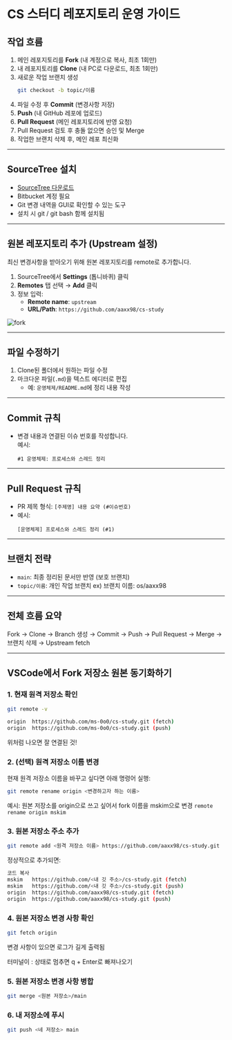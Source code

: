 # CS 스터디 레포지토리 운영 가이드

## 작업 흐름

1. 메인 레포지토리를 **Fork** (내 계정으로 복사, 최초 1회만)
2. 내 레포지토리를 **Clone** (내 PC로 다운로드, 최초 1회만)
3. 새로운 작업 브랜치 생성
   ```bash
   git checkout -b topic/이름
   ```
4. 파일 수정 후 **Commit** (변경사항 저장)
5. **Push** (내 GitHub 레포에 업로드)
6. **Pull Request** (메인 레포지토리에 반영 요청)
7. Pull Request 검토 후 충돌 없으면 승인 및 Merge
8. 작업한 브랜치 삭제 후, 메인 레포 최신화

---

## SourceTree 설치

- [SourceTree 다운로드](https://www.sourcetreeapp.com/)
- Bitbucket 계정 필요
- Git 변경 내역을 GUI로 확인할 수 있는 도구
- 설치 시 git / git bash 함께 설치됨

---

## 원본 레포지토리 추가 (Upstream 설정)

최신 변경사항을 받아오기 위해 원본 레포지토리를 remote로 추가합니다.

1. SourceTree에서 **Settings** (톱니바퀴) 클릭
2. **Remotes** 탭 선택 → **Add** 클릭
3. 정보 입력:
   - **Remote name**: `upstream`
   - **URL/Path**: `https://github.com/aaxx98/cs-study`

![fork](./image.png)

---

## 파일 수정하기

1. Clone된 폴더에서 원하는 파일 수정
2. 마크다운 파일(`.md`)을 텍스트 에디터로 편집
   - 예: `운영체제/README.md`에 정리 내용 작성

---

## Commit 규칙

- 변경 내용과 연결된 이슈 번호를 작성합니다.  
  예시:
  ```
  #1 운영체제: 프로세스와 스레드 정리
  ```

---

## Pull Request 규칙

- PR 제목 형식: `[주제명] 내용 요약 (#이슈번호)`
- 예시:
  ```
  [운영체제] 프로세스와 스레드 정리 (#1)
  ```

---

## 브랜치 전략

- `main`: 최종 정리된 문서만 반영 (보호 브랜치)
- `topic/이름`: 개인 작업 브랜치 ex) 브랜치 이름: os/aaxx98

---

## 전체 흐름 요약

Fork → Clone → Branch 생성 → Commit → Push → Pull Request → Merge → 브랜치 삭제 → Upstream fetch

---

## VSCode에서 Fork 저장소 원본 동기화하기

### 1. 현재 원격 저장소 확인
```bash
git remote -v
```

```bash
origin  https://github.com/ms-0o0/cs-study.git (fetch)
origin  https://github.com/ms-0o0/cs-study.git (push)
```
위처럼 나오면 잘 연결된 것!

### 2. (선택) 원격 저장소 이름 변경
현재 원격 저장소 이름을 바꾸고 싶다면 아래 명령어 실행:

```bash
git remote rename origin <변경하고자 하는 이름>
```
예시: 원본 저장소를 origin으로 쓰고 싶어서 fork 이름을 mskim으로 변경 ```remote rename origin mskim```

### 3. 원본 저장소 주소 추가
```bash
git remote add <원격 저장소 이름> https://github.com/aaxx98/cs-study.git
```

정상적으로 추가되면:
```bash
코드 복사
mskim   https://github.com/<내 깃 주소>/cs-study.git (fetch)
mskim   https://github.com/<내 깃 주소>/cs-study.git (push)
origin  https://github.com/aaxx98/cs-study.git (fetch)
origin  https://github.com/aaxx98/cs-study.git (push)
```

### 4. 원본 저장소 변경 사항 확인
```bash
git fetch origin
```
변경 사항이 있으면 로그가 길게 출력됨

터미널이 : 상태로 멈추면 q + Enter로 빠져나오기

### 5. 원본 저장소 변경 사항 병합
``` bash
git merge <원본 저장소>/main
```

### 6. 내 저장소에 푸시
```bash
git push <네 저장소> main
```